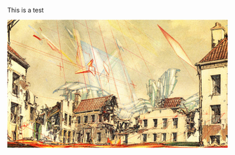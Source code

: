 This is a test

![Image](images/unnamed.jpg)

<script src="https://ajax.googleapis.com/ajax/libs/jquery/1.6.4/jquery.min.js"></script>
<script type="text/javascript" charset="urtf-8">
  $("h1.first").hide();
</script>
